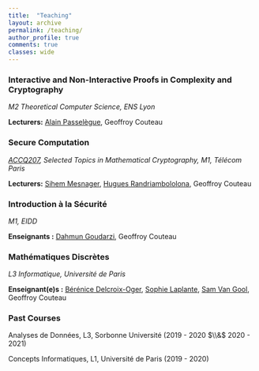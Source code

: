 ```yaml
---
title:  "Teaching"
layout: archive
permalink: /teaching/
author_profile: true
comments: true
classes: wide
---
```


### Interactive and Non-Interactive Proofs in Complexity and Cryptography

_M2 Theoretical Computer Science, ENS Lyon_

**Lecturers:** [Alain Passelègue](https://perso.ens-lyon.fr/alain.passelegue), Geoffroy Couteau

### Secure Computation

_[ACCQ207](https://synapses.telecom-paris.fr/catalogue/2020-2021/ue/2114/ACCQ207-morceaux-choisis-en-cryptographie-mathematique-selected-topics-in-mathematical-cryptography?from=P2939), Selected Topics in Mathematical Cryptography, M1, Télécom Paris_

**Lecturers:** [Sihem Mesnager](https://www.math.univ-paris13.fr/~mesnager/), [Hugues Randriambololona](https://perso.telecom-paristech.fr/randriam/), Geoffroy Couteau

### Introduction à la Sécurité

_M1, EIDD_

**Enseignants :** [Dahmun Goudarzi](https://dgoudarzi.github.io/), Geoffroy Couteau

### Mathématiques Discrètes

_L3 Informatique, Université de Paris_

**Enseignant(e)s :** [Bérénice Delcroix-Oger](https://www.irif.fr/~bdelcroix/), [Sophie Laplante](https://www.irif.fr/~laplante/), [Sam Van Gool](https://www.samvangool.net/), Geoffroy Couteau

### Past Courses

Analyses de Données, L3, Sorbonne Université (2019 - 2020 $\\&$ 2020 - 2021)

Concepts Informatiques, L1, Université de Paris (2019 - 2020)